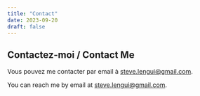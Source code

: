 ```yaml
---
title: "Contact"
date: 2023-09-20
draft: false
---
```


## Contactez-moi / Contact Me

Vous pouvez me contacter par email à [steve.lengui@gmail.com](mailto:steve.lengui@gmail.com).

You can reach me by email at [steve.lengui@gmail.com](mailto:steve.lengui@gmail.com).
